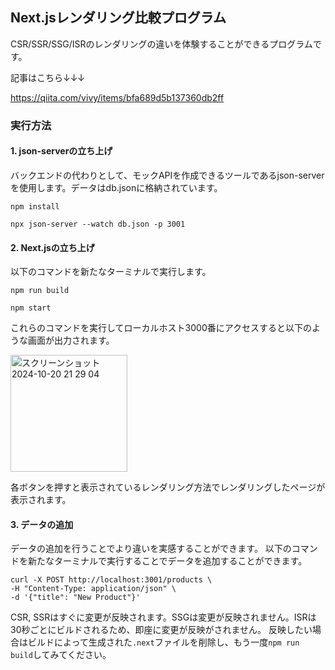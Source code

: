 ## Next.jsレンダリング比較プログラム
CSR/SSR/SSG/ISRのレンダリングの違いを体験することができるプログラムです。

記事はこちら↓↓↓

https://qiita.com/vivy/items/bfa689d5b137360db2ff


### 実行方法

#### 1. json-serverの立ち上げ
バックエンドの代わりとして、モックAPIを作成できるツールであるjson-serverを使用します。データはdb.jsonに格納されています。
```
npm install
```
```
npx json-server --watch db.json -p 3001
```

#### 2. Next.jsの立ち上げ
以下のコマンドを新たなターミナルで実行します。
```
npm run build
```
```
npm start
```
これらのコマンドを実行してローカルホスト3000番にアクセスすると以下のような画面が出力されます。

<img width="187" alt="スクリーンショット 2024-10-20 21 29 04" src="https://github.com/user-attachments/assets/c0500207-5dbe-4e75-b7a7-ee36280f8b6f">

各ボタンを押すと表示されているレンダリング方法でレンダリングしたページが表示されます。

#### 3. データの追加
データの追加を行うことでより違いを実感することができます。
以下のコマンドを新たなターミナルで実行することでデータを追加することができます。
```
curl -X POST http://localhost:3001/products \
-H "Content-Type: application/json" \
-d '{"title": "New Product"}'
```
CSR, SSRはすぐに変更が反映されます。SSGは変更が反映されません。ISRは30秒ごとにビルドされるため、即座に変更が反映がされません。
反映したい場合はビルドによって生成された`.next`ファイルを削除し、もう一度`npm run build`してみてください。
